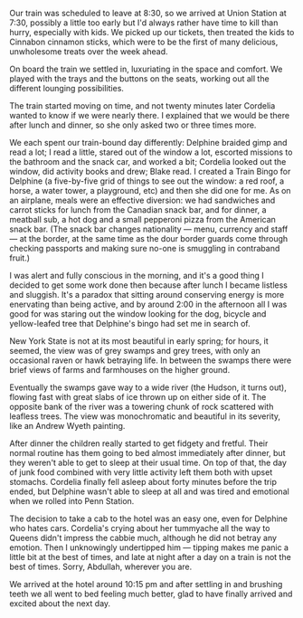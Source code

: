 <!--
.. title: New York Adventure, Day 1
.. date: 2011-03-19 11:11:43
.. author: Amy Brown
-->

Our train was scheduled to leave at 8:30, so we arrived at Union Station at
7:30, possibly a little too early but I'd always rather have time to kill than
hurry, especially with kids. We picked up our tickets, then treated the kids to
Cinnabon cinnamon sticks, which were to be the first of many delicious,
unwholesome treats over the week ahead.

On board the train we settled in, luxuriating in the space and comfort. We
played with the trays and the buttons on the seats, working out all the
different lounging possibilities. 

The train started moving on time, and not twenty minutes later Cordelia wanted
to know if we were nearly there. I explained that we would be there after lunch
and dinner, so she only asked two or three times more.

We each spent our train-bound day differently: Delphine braided gimp and read a
lot; I read a little, stared out of the window a lot, escorted missions to the
bathroom and the snack car, and worked a bit; Cordelia looked out the window,
did activity books and drew; Blake read. I created a Train Bingo for Delphine
(a five-by-five grid of things to see out the window: a red roof, a horse, a
water tower, a playground, etc) and then she did one for me. As on an airplane,
meals were an effective diversion: we had sandwiches and carrot sticks for lunch
from the Canadian snack bar, and for dinner, a meatball sub, a hot dog and a
small pepperoni pizza from the American snack bar. (The snack bar changes 
nationality &mdash; menu, currency and staff &mdash; at the border, at the
same time as the dour border guards come through checking passports and
making sure no-one is smuggling in contraband fruit.)

I was alert and fully conscious in the morning, and it's a good thing I decided
to get some work done then because after lunch I became listless and sluggish.
It's a paradox that sitting around conserving energy is more enervating than
being active, and by around 2:00 in the afternoon all I was good for was
staring out the window looking for the dog, bicycle and yellow-leafed tree that
Delphine's bingo had set me in search of.

New York State is not at its most beautiful in early spring; for hours, it
seemed, the view was of grey swamps and grey trees, with only an occasional
raven or hawk betraying life. In between the swamps there were brief views of
farms and farmhouses on the higher ground.

Eventually the swamps gave way to a wide river (the Hudson, it turns out),
flowing fast with great slabs of ice thrown up on either side of it. The
opposite bank of the river was a towering chunk of rock scattered with leafless
trees. The view was monochromatic and beautiful in its severity, like an Andrew
Wyeth painting.

After dinner the children really started to get fidgety and fretful. Their
normal routine has them going to bed almost immediately after dinner, but
they weren't able to get to sleep at their usual time. On top of that, 
the day of junk food combined with very little activity left them
both with upset stomachs. Cordelia finally fell asleep about forty minutes
before the trip ended, but Delphine wasn't able to sleep at all and was
tired and emotional when we rolled into Penn Station.

The decision to take a cab to the hotel was an easy one, even for Delphine
who hates cars. Cordelia's crying about her tummyache all the way to Queens
didn't impress the cabbie much, although he did not betray any emotion.
Then I unknowingly undertipped him &mdash; tipping makes me panic a little 
bit at the best of times, and late at night after a day on a train is not
the best of times. Sorry, Abdullah, wherever you are.

We arrived at the hotel around 10:15 pm and after settling in and brushing
teeth we all went to bed feeling much better, glad to have finally arrived
and excited about the next day.


